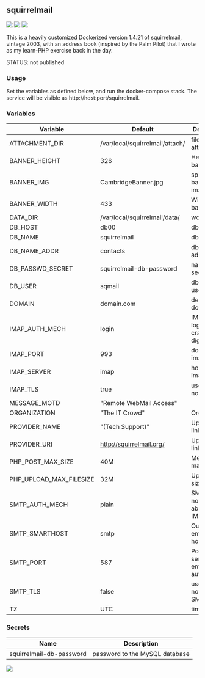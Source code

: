 ## squirrelmail
[![](https://images.microbadger.com/badges/version/instantlinux/squirrelmail.svg)](https://microbadger.com/images/instantlinux/squirrelmail "Version badge") [![](https://images.microbadger.com/badges/image/instantlinux/squirrelmail.svg)](https://microbadger.com/images/instantlinux/squirrelmail "Image badge") [![](https://images.microbadger.com/badges/commit/instantlinux/squirrelmail.svg)](https://microbadger.com/images/instantlinux/squirrelmail "Commit badge")

This is a heavily customized Dockerized version 1.4.21 of
squirrelmail, vintage 2003, with an address book (inspired by
the Palm Pilot) that I wrote as my learn-PHP exercise back in
the day.

STATUS: not published

### Usage
Set the variables as defined below, and run the docker-compose stack. The
service will be visible as http://host:port/squirrelmail.

### Variables

Variable | Default | Description
-------- | ------- | -----------
ATTACHMENT_DIR | /var/local/squirrelmail/attach/ | file attachments
BANNER_HEIGHT | 326 | Height of banner
BANNER_IMG | CambridgeBanner.jpg | splash-page banner image
BANNER_WIDTH | 433 | Width of banner
DATA_DIR | /var/local/squirrelmail/data/ | working dir
DB_HOST | db00 | db host
DB_NAME | squirrelmail |db name
DB_NAME_ADDR | contacts | db for addresses
DB_PASSWD_SECRET | squirrelmail-db-password | name of secret
DB_USER | sqmail | db username
DOMAIN | domain.com | default From domain
IMAP_AUTH_MECH | login | IMAP auth: login, plain, cram-md5, digest-md5
IMAP_PORT | 993 | dovecot imapd port
IMAP_SERVER | imap | hostname of imapd
IMAP_TLS | true | use TLS or not
MESSAGE_MOTD | "Remote WebMail Access" | 
ORGANIZATION | "The IT Crowd" | Organization
PROVIDER_NAME | "(Tech Support)" | Upper-right link text
PROVIDER_URI | http://squirrelmail.org/ | Upper-right link
PHP_POST_MAX_SIZE | 40M | Message max size
PHP_UPLOAD_MAX_FILESIZE | 32M | Upload max size
SMTP_AUTH_MECH | plain | SMTP auth: none or the above (see IMAP_AUTH)
SMTP_SMARTHOST | smtp | Outbound email relay hostname
SMTP_PORT | 587 | Port for sending emails (no auth)
SMTP_TLS | false | use TLS or not for SMTP
TZ | UTC | time zone

### Secrets
| Name | Description |
| ---- | ----------- |
| squirrelmail-db-password | password to the MySQL database|
[![](https://images.microbadger.com/badges/license/instantlinux/squirrelmail.svg)](https://microbadger.com/images/instantlinux/squirrelmail "License badge")
